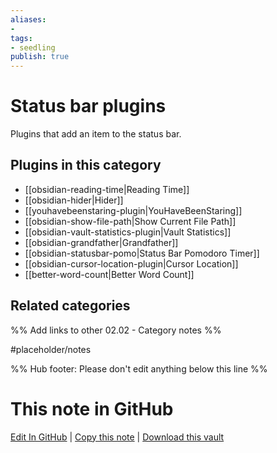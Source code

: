 ```yaml
---
aliases:
- 
tags: 
- seedling 
publish: true
---
```



# Status bar plugins

Plugins that add an item to the status bar.

## Plugins in this category

- [[obsidian-reading-time|Reading Time]]
- [[obsidian-hider|Hider]]
- [[youhavebeenstaring-plugin|YouHaveBeenStaring]]
- [[obsidian-show-file-path|Show Current File Path]]
- [[obsidian-vault-statistics-plugin|Vault Statistics]]
- [[obsidian-grandfather|Grandfather]]
- [[obsidian-statusbar-pomo|Status Bar Pomodoro Timer]]
- [[obsidian-cursor-location-plugin|Cursor Location]]
- [[better-word-count|Better Word Count]]

## Related categories

%% Add links to other 02.02 - Category notes %%

#placeholder/notes

%% Hub footer: Please don't edit anything below this line %%

# This note in GitHub

<span class="git-footer">[Edit In GitHub](https://github.dev/obsidian-community/obsidian-hub/blob/main/02%20-%20Community%20Expansions/02.01%20Plugins%20by%20Category/Status%20bar%20plugins.md "git-hub-edit-note") | [Copy this note](https://raw.githubusercontent.com/obsidian-community/obsidian-hub/main/02%20-%20Community%20Expansions/02.01%20Plugins%20by%20Category/Status%20bar%20plugins.md "git-hub-copy-note") | [Download this vault](https://github.com/obsidian-community/obsidian-hub/archive/refs/heads/main.zip "git-hub-download-vault") </span>